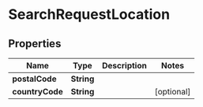 # SearchRequestLocation

## Properties
Name | Type | Description | Notes
------------ | ------------- | ------------- | -------------
**postalCode** | **String** |  | 
**countryCode** | **String** |  |  [optional]
